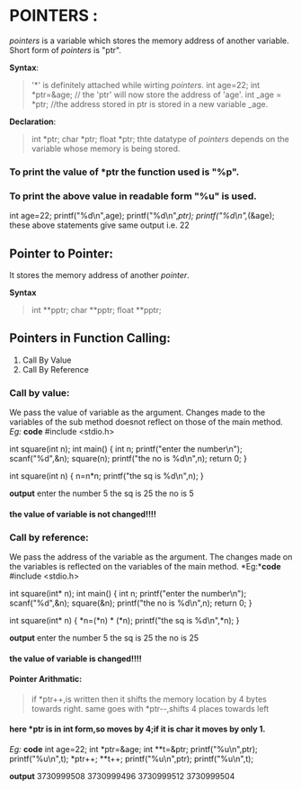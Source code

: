 # POINTERS :
*pointers* is a variable which stores the memory address of another variable.
Short form of *pointers* is "ptr".

**Syntax**:
>'*' is definitely attached while wirting *pointers*.
>int age=22;
> int *ptr=&age; // the 'ptr' will now store the address of 'age'.
>int _age = *ptr; //the address stored in ptr is stored in a new variable _age.

**Declaration**:
>int *ptr;
>char *ptr;
>float *ptr;
>thte datatype of *pointers* depends on the variable whose memory is being stored.

### To print the value of *ptr the function used is "%p".
### To print the above value in readable form "%u" is used.

int age=22;
printf("%d\n",age);
printf("%d\n",*ptr);
printf("%d\n",*(&age);
these above statements give same output i.e. 22

## Pointer to Pointer:
It stores the memory address of another *pointer*.

**Syntax**
> int **pptr;
> char **pptr;
> float **pptr;

## Pointers in Function Calling:
1. Call By Value
2. Call By Reference

### Call by value:
We pass the value of variable as the argument.
Changes  made to the variables of the sub method doesnot reflect on those of the main method.
*Eg:* **code**
#include <stdio.h>

int square(int n);
int main() { int n;
    printf("enter the number\n");
    scanf("%d",&n);
   square(n);
   printf("the no is %d\n",n);
    return 0;
}

int square(int n)
{
   n=n*n;
   printf("the sq is %d\n",n);
}

**output**
enter the number
5
the sq is 25
the no is 5
#### the value of variable is not changed!!!!


### Call by reference:
We pass the address of the variable as the argument.
The changes made on the variables is reflected on the variables of the main method.
*Eg:***code**
#include <stdio.h>

int square(int* n);
int main() { int n;
    printf("enter the number\n");
    scanf("%d",&n);
   square(&n);
   printf("the no is %d\n",n);
    return 0;
}

int square(int* n)
{
   *n=(*n) * (*n);
   printf("the sq is %d\n",*n);
}

**output**
enter the number
5
the sq is 25
the no is 25
#### the value of variable is changed!!!!


#### Pointer Arithmatic:
> if *ptr++,is written then it shifts the memory location by 4 bytes towards right.
> same goes with *ptr--,shifts 4 places towards left
#### here *ptr is in int form,so moves by 4;if it is char it moves by only 1.
*Eg:* **code**
 int age=22;
    int *ptr=&age;
    int **t=&ptr;
    printf("%u\n",ptr);
    printf("%u\n",t);
    *ptr++;
    **t++;
    printf("%u\n",ptr);
    printf("%u\n",t);
    
**output**
3730999508
3730999496
3730999512
3730999504



